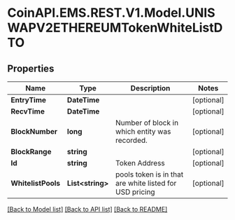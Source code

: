 
# CoinAPI.EMS.REST.V1.Model.UNISWAPV2ETHEREUMTokenWhiteListDTO

## Properties

Name | Type | Description | Notes
------------ | ------------- | ------------- | -------------
**EntryTime** | **DateTime** |  | [optional] 
**RecvTime** | **DateTime** |  | [optional] 
**BlockNumber** | **long** | Number of block in which entity was recorded. | [optional] 
**BlockRange** | **string** |  | [optional] 
**Id** | **string** | Token Address | [optional] 
**WhitelistPools** | **List&lt;string&gt;** | pools token is in that are white listed for USD pricing | [optional] 

[[Back to Model list]](../README.md#documentation-for-models)
[[Back to API list]](../README.md#documentation-for-api-endpoints)
[[Back to README]](../README.md)


